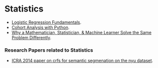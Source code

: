 

# Statistics
+ [Logistic Regression Fundamentals](http://gormanalysis.com/logistic-regression-fundamentals/).
+ [Cohort Analysis with Python](http://www.gregreda.com/2015/08/23/cohort-analysis-with-python/).
+ [Why a Mathematician, Statistician, & Machine Learner Solve the Same Problem Differently](http://www.galvanize.com/blog/2015/08/26/why-a-mathematician-statistician-machine-learner-solve-the-same-problem-differently-2/#.Vd807FLLdOo).

### Research Papers related to Statistics 
+ [ICRA 2014 paper on crfs for semantic segmenation on the nyu dataset](https://github.com/amueller/icra_2014_crf_nyu). 

